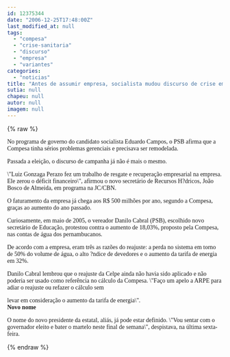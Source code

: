 ```yaml
---
id: 12375344
date: "2006-12-25T17:48:00Z"
last_modified_at: null
tags:
  - "compesa"
  - "crise-sanitaria"
  - "discurso"
  - "empresa"
  - "variantes"
categories:
  - "noticias"
title: "Antes de assumir empresa, socialista mudou discurso de crise em rela\u00e7\u00e3o \u00e0 Compesa"
sutia: null
chapeu: null
autor: null
imagem: null
---
```

{% raw %}
<p><P><FONT face=Verdana>No programa de governo do candidato socialista Eduardo Campos, o PSB afirma que a Compesa tinha sérios problemas gerenciais e precisava ser remodelada.</FONT></P></p>
<p><P><FONT face=Verdana>Passada a eleição, o discurso de campanha já não é mais o mesmo.</FONT></P></p>
<p><P><FONT face=Verdana>\"Luiz Gonzaga Perazo fez um trabalho de resgate e recuperação empresarial na empresa. Ele zerou o déficit financeiro\", afirmou o novo secretário de Recursos H?dricos, João Bosco de Almeida, em programa na JC/CBN.</FONT></P></p>
<p><P><FONT face=Verdana>O faturamento da empresa já chega aos R$ 500 milhões por ano, segundo a Compesa, graças ao aumento do ano passado.</FONT></P></p>
<p><P><FONT face=Verdana>Curiosamente, em maio de 2005, o vereador Danilo Cabral (PSB), escolhido novo secretário de Educação, protestou contra o aumento de 18,03%, proposto pela Compesa, nas contas de água dos pernambucanos. </FONT></P></p>
<p><P><FONT face=Verdana>De acordo com a empresa, eram três as razões do reajuste: a perda no sistema em torno de 50% do volume de água, o alto ?ndice de devedores e o aumento da tarifa de energia em 32%. </FONT></P></p>
<p><P><FONT face=Verdana>Danilo Cabral lembrou que o reajuste da Celpe ainda não havia sido aplicado e não poderia ser usado como referência no cálculo da Compesa. \"Faço um apelo a ARPE para adiar o reajuste ou refazer o cálculo sem</p>
<p> levar em consideração o aumento da tarifa de energia\". <BR></FONT><FONT face=Verdana><STRONG>Novo nome</STRONG></P></FONT></p>
<p><P><FONT face=Verdana>O nome do novo presidente da estatal, aliás, já pode estar definido. \"Vou sentar com o governador eleito e bater o martelo neste final de semana\", despistava, na última sexta-feira.</FONT></P> </p>
{% endraw %}